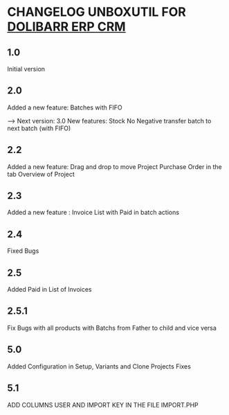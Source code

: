 # CHANGELOG UNBOXUTIL FOR [DOLIBARR ERP CRM](https://www.dolibarr.org)

## 1.0

Initial version

## 2.0

Added a new feature: Batches with FIFO

--> Next version: 3.0 New features: Stock No Negative transfer batch to next batch (with FIFO)
 ## 2.2

Added a new feature: Drag and drop to move Project Purchase Order in the tab Overview of Project

## 2.3 

Added a new feature : Invoice List with Paid in batch actions

## 2.4 

Fixed Bugs

## 2.5 

Added Paid in List of Invoices

## 2.5.1

Fix Bugs with all products with Batchs from Father to child and vice versa

## 5.0

Added Configuration in Setup, Variants and Clone Projects Fixes
## 5.1

ADD COLUMNS USER AND IMPORT KEY IN THE FILE IMPORT.PHP
